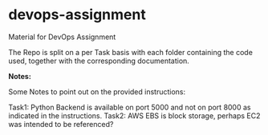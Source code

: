 # devops-assignment
Material for DevOps Assignment

The Repo is split on a per Task basis with each folder containing the code used, together with the corresponding documentation.

**Notes:**

Some Notes to point out on the provided instructions:

Task1: Python Backend is available on port 5000 and not on port 8000 as indicated in the instructions.
Task2: AWS EBS is block storage, perhaps EC2 was intended to be referenced?
